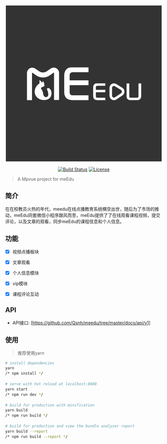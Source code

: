 <p align="center"><img src="static/img/meedu.png"/></p>

<p align="center">
<a href="https://travis-ci.org/Qsnh/meedu"><img src="https://travis-ci.org/Qsnh/meedu.svg?branch=master" alt="Build Status"></a>
<a href="https://packagist.org/packages/Qsnh/meedu"><img src="https://poser.pugx.org/qsnh/meedu/license" alt="License"></a>
</p>

> A Mpvue project for meEdu

## 简介
在在校教员火热的年代，meedu在线点播教育系统横空出世，随后为了市场的推动，meEdu同套微信小程序跟风而至，meEdu提供了了在线观看课程视频，提交评论，以及文章的观看，同步meEdu的课程信息和个人信息。

## 功能

- [x] 视频点播板块
- [x] 文章观看
- [x] 个人信息模块
- [x] vip模块
- [x] 课程评论互动


## API
- API接口: [https://github.com/Qsnh/meedu/tree/master/docs/api/v1]


## 使用

>推荐使用yarn

``` bash
# install dependencies
yarn
/* npm install */

# serve with hot reload at localhost:8080
yarn start
/* npm run dev */

# build for production with minification
yarn build
/* npm run build */

# build for production and view the bundle analyzer report
yarn build --report
/* npm run build --report */
```



